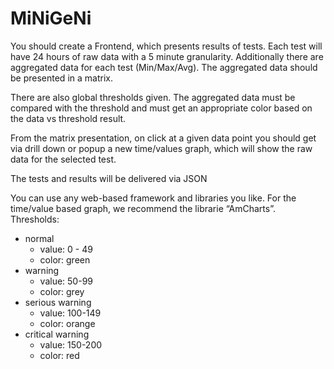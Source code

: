 # MiNiGeNi

You should create a Frontend, which presents results of tests. Each test will have 24 hours of raw data with a 5 minute granularity. Additionally there are aggregated data for each test (Min/Max/Avg). The aggregated data should be presented in a matrix.

There are also global thresholds given. The aggregated data must be compared with the threshold and must get an appropriate color based on the data vs threshold result.

From the matrix presentation, on click at a given data point you should get via drill down or popup a new time/values graph, which will show the raw data for the selected test.

The tests and results will be delivered via JSON

You can use any web-based framework and libraries you like. For the time/value based graph, we recommend the librarie “AmCharts”.
Thresholds:

- normal
  - value: 0 - 49
  - color: green
- warning
  - value: 50-99
  - color: grey
- serious warning
  - value: 100-149
  - color: orange
- critical warning
  - value: 150-200
  - color: red

